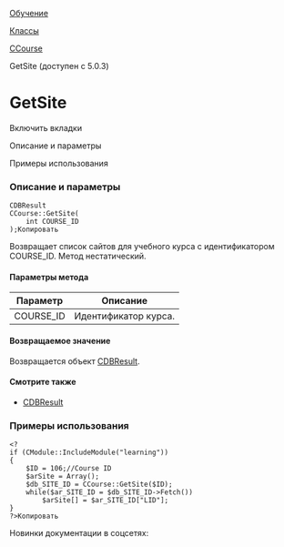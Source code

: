 [Обучение](/api_help/learning/index.php)

[Классы](/api_help/learning/classes/index.php)

[CCourse](/api_help/learning/classes/ccourse/index.php)

GetSite (доступен с 5.0.3)

GetSite
=======

Включить вкладки

Описание и параметры

Примеры использования

### Описание и параметры

```
CDBResult
CCourse::GetSite(
	int COURSE_ID
);Копировать
```

Возвращает список сайтов для учебного курса с идентификатором COURSE\_ID. Метод нестатический.

#### Параметры метода

| Параметр | Описание |
| --- | --- |
| COURSE\_ID | Идентификатор курса. |

#### Возвращаемое значение

Возвращается объект [CDBResult](/api_help/main/reference/cdbresult/index.php).

#### Смотрите также

* [CDBResult](/api_help/main/reference/cdbresult/index.php)

### Примеры использования

```
<?
if (CModule::IncludeModule("learning"))
{
	$ID = 106;//Course ID
	$arSite = Array();
	$db_SITE_ID = CCourse::GetSite($ID);
	while($ar_SITE_ID = $db_SITE_ID->Fetch())
		$arSite[] = $ar_SITE_ID["LID"];
}
?>Копировать
```

Новинки документации в соцсетях: